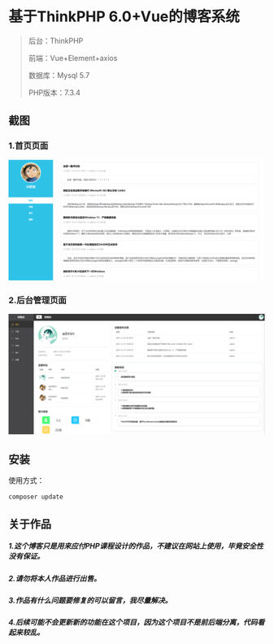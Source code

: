 基于ThinkPHP 6.0+Vue的博客系统
===============

> 后台：ThinkPHP
>
> 前端：Vue+Element+axios
>
> 数据库：Mysql 5.7
>
> PHP版本：7.3.4

## 截图

### 1.首页页面
![首页](https://github.com/Xiaoshiguang520/ThinkPHP6-Vue-Blog/blob/master/public/static/image/1.png)
### 2.后台管理页面
![后台](https://github.com/Xiaoshiguang520/ThinkPHP6-Vue-Blog/blob/master/public/static/image/2.png)


## 安装


使用方式：

~~~
composer update
~~~

## 关于作品
##### 1.这个博客只是用来应付PHP课程设计的作品，不建议在网站上使用，毕竟安全性没有保证。
##### 2.请勿将本人作品进行出售。
##### 3.作品有什么问题要修复的可以留言，我尽量解决。
##### 4.后续可能不会更新新的功能在这个项目，因为这个项目不是前后端分离，代码看起来较乱。